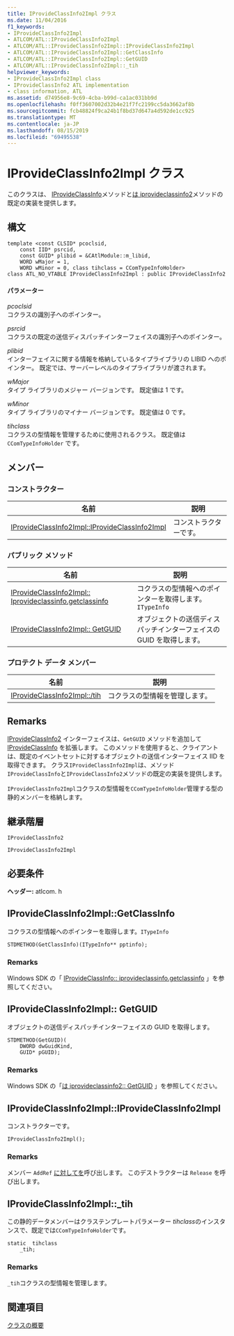 ```yaml
---
title: IProvideClassInfo2Impl クラス
ms.date: 11/04/2016
f1_keywords:
- IProvideClassInfo2Impl
- ATLCOM/ATL::IProvideClassInfo2Impl
- ATLCOM/ATL::IProvideClassInfo2Impl::IProvideClassInfo2Impl
- ATLCOM/ATL::IProvideClassInfo2Impl::GetClassInfo
- ATLCOM/ATL::IProvideClassInfo2Impl::GetGUID
- ATLCOM/ATL::IProvideClassInfo2Impl::_tih
helpviewer_keywords:
- IProvideClassInfo2Impl class
- IProvideClassInfo2 ATL implementation
- class information, ATL
ms.assetid: d74956e8-9c69-4cba-b99d-ca1ac031bb9d
ms.openlocfilehash: f0ff3607002d32b4e21f7fc2199cc5da3662af8b
ms.sourcegitcommit: fcb48824f9ca24b1f8bd37d647a4d592de1cc925
ms.translationtype: MT
ms.contentlocale: ja-JP
ms.lasthandoff: 08/15/2019
ms.locfileid: "69495538"
---
```

# <a name="iprovideclassinfo2impl-class"></a>IProvideClassInfo2Impl クラス

このクラスは、 [IProvideClassInfo](/windows/win32/api/ocidl/nn-ocidl-iprovideclassinfo)メソッドと[は iprovideclassinfo2](/windows/win32/api/ocidl/nn-ocidl-iprovideclassinfo2)メソッドの既定の実装を提供します。

## <a name="syntax"></a>構文

```
template <const CLSID* pcoclsid,
    const IID* psrcid,
    const GUID* plibid = &CAtlModule::m_libid,
    WORD wMajor = 1,
    WORD wMinor = 0, class tihclass = CComTypeInfoHolder>
class ATL_NO_VTABLE IProvideClassInfo2Impl : public IProvideClassInfo2
```

#### <a name="parameters"></a>パラメーター

*pcoclsid*<br/>
コクラスの識別子へのポインター。

*psrcid*<br/>
コクラスの既定の送信ディスパッチインターフェイスの識別子へのポインター。

*plibid*<br/>
インターフェイスに関する情報を格納しているタイプライブラリの LIBID へのポインター。 既定では、サーバーレベルのタイプライブラリが渡されます。

*wMajor*<br/>
タイプ ライブラリのメジャー バージョンです。 既定値は 1 です。

*wMinor*<br/>
タイプ ライブラリのマイナー バージョンです。 既定値は 0 です。

*tihclass*<br/>
コクラスの型情報を管理するために使用されるクラス。 既定値は `CComTypeInfoHolder` です。

## <a name="members"></a>メンバー

### <a name="constructors"></a>コンストラクター

|名前|説明|
|----------|-----------------|
|[IProvideClassInfo2Impl::IProvideClassInfo2Impl](#iprovideclassinfo2impl)|コンストラクターです。|

### <a name="public-methods"></a>パブリック メソッド

|名前|説明|
|----------|-----------------|
|[IProvideClassInfo2Impl:: Iprovideclassinfo.getclassinfo](#getclassinfo)|コクラスの型情報へのポインターを取得します。`ITypeInfo`|
|[IProvideClassInfo2Impl:: GetGUID](#getguid)|オブジェクトの送信ディスパッチインターフェイスの GUID を取得します。|

### <a name="protected-data-members"></a>プロテクト データ メンバー

|名前|説明|
|----------|-----------------|
|[IProvideClassInfo2Impl::/tih](#_tih)|コクラスの型情報を管理します。|

## <a name="remarks"></a>Remarks

[IProvideClassInfo2](/windows/win32/api/ocidl/nn-ocidl-iprovideclassinfo2) インターフェイスは、`GetGUID` メソッドを追加して [IProvideClassInfo](/windows/win32/api/ocidl/nn-ocidl-iprovideclassinfo) を拡張します。 このメソッドを使用すると、クライアントは、既定のイベントセットに対するオブジェクトの送信インターフェイス IID を取得できます。 クラス`IProvideClassInfo2Impl`は、メソッド`IProvideClassInfo`と`IProvideClassInfo2`メソッドの既定の実装を提供します。

`IProvideClassInfo2Impl`コクラスの型情報を`CComTypeInfoHolder`管理する型の静的メンバーを格納します。

## <a name="inheritance-hierarchy"></a>継承階層

`IProvideClassInfo2`

`IProvideClassInfo2Impl`

## <a name="requirements"></a>必要条件

**ヘッダー:** atlcom. h

##  <a name="getclassinfo"></a>  IProvideClassInfo2Impl::GetClassInfo

コクラスの型情報へのポインターを取得します。`ITypeInfo`

```
STDMETHOD(GetClassInfo)(ITypeInfo** pptinfo);
```

### <a name="remarks"></a>Remarks

Windows SDK の「 [IProvideClassInfo:: iprovideclassinfo.getclassinfo](/windows/win32/api/ocidl/nf-ocidl-iprovideclassinfo-getclassinfo) 」を参照してください。

##  <a name="getguid"></a>IProvideClassInfo2Impl:: GetGUID

オブジェクトの送信ディスパッチインターフェイスの GUID を取得します。

```
STDMETHOD(GetGUID)(
    DWORD dwGuidKind,
    GUID* pGUID);
```

### <a name="remarks"></a>Remarks

Windows SDK の「[は iprovideclassinfo2:: GetGUID](/windows/win32/api/ocidl/nf-ocidl-iprovideclassinfo2-getguid) 」を参照してください。

##  <a name="iprovideclassinfo2impl"></a>  IProvideClassInfo2Impl::IProvideClassInfo2Impl

コンストラクターです。

```
IProvideClassInfo2Impl();
```

### <a name="remarks"></a>Remarks

メンバー `AddRef` [に対してを](#_tih)呼び出します。 このデストラクターは `Release` を呼び出します。

##  <a name="_tih"></a>  IProvideClassInfo2Impl::_tih

この静的データメンバーはクラステンプレートパラメーター *tihclass*のインスタンスで、既定では`CComTypeInfoHolder`です。

```
static  tihclass
    _tih;
```

### <a name="remarks"></a>Remarks

`_tih`コクラスの型情報を管理します。

## <a name="see-also"></a>関連項目

[クラスの概要](../../atl/atl-class-overview.md)
